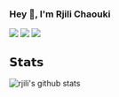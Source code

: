 ### Hey 👋, I'm Rjili Chaouki

[![](https://vistr.dev/badge?repo=elfocrash.elfocrash&corners=square)](https://github.com/Elfocrash/vistr.dev)
[![](https://img.shields.io/badge/-@elfocrash-%23181717?style=flat-square&logo=github)](https://github.com/elfocrash)
[![](https://img.shields.io/badge/-Nick%20Chapsas-blue?style=flat-square&logo=Linkedin&logoColor=white&link=https://www.linkedin.com/in/rjili-chaouki/)](https://www.linkedin.com/in/rjili-chaouki/)


## 𝗦𝘁𝗮𝘁𝘀

![rjili's github stats](https://github-readme-stats.vercel.app/api?username=rjili&show_icons=true&theme=dracula)


